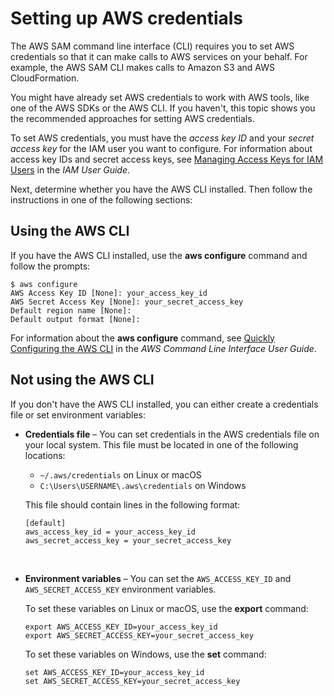 # Setting up AWS credentials<a name="serverless-getting-started-set-up-credentials"></a>

The AWS SAM command line interface \(CLI\) requires you to set AWS credentials so that it can make calls to AWS services on your behalf\. For example, the AWS SAM CLI makes calls to Amazon S3 and AWS CloudFormation\.

You might have already set AWS credentials to work with AWS tools, like one of the AWS SDKs or the AWS CLI\. If you haven't, this topic shows you the recommended approaches for setting AWS credentials\.

To set AWS credentials, you must have the *access key ID* and your *secret access key* for the IAM user you want to configure\. For information about access key IDs and secret access keys, see [Managing Access Keys for IAM Users](https://docs.aws.amazon.com/IAM/latest/UserGuide/id_credentials_access-keys.html) in the *IAM User Guide*\.

Next, determine whether you have the AWS CLI installed\. Then follow the instructions in one of the following sections:

## Using the AWS CLI<a name="serverless-getting-started-set-up-credentials-cli"></a>

If you have the AWS CLI installed, use the **aws configure** command and follow the prompts:

```
$ aws configure
AWS Access Key ID [None]: your_access_key_id
AWS Secret Access Key [None]: your_secret_access_key
Default region name [None]: 
Default output format [None]:
```

For information about the **aws configure** command, see [Quickly Configuring the AWS CLI](https://docs.aws.amazon.com/cli/latest/userguide/cli-chap-configure.html#cli-quick-configuration) in the *AWS Command Line Interface User Guide*\.

## Not using the AWS CLI<a name="serverless-getting-started-set-up-credentials-no-cli"></a>

If you don't have the AWS CLI installed, you can either create a credentials file or set environment variables:
+ **Credentials file** – You can set credentials in the AWS credentials file on your local system\. This file must be located in one of the following locations:
  + `~/.aws/credentials` on Linux or macOS
  + `C:\Users\USERNAME\.aws\credentials` on Windows

  This file should contain lines in the following format:

  ```
  [default]
  aws_access_key_id = your_access_key_id
  aws_secret_access_key = your_secret_access_key
  ```

   
+ **Environment variables** – You can set the `AWS_ACCESS_KEY_ID` and `AWS_SECRET_ACCESS_KEY` environment variables\.

  To set these variables on Linux or macOS, use the **export** command:

  ```
  export AWS_ACCESS_KEY_ID=your_access_key_id
  export AWS_SECRET_ACCESS_KEY=your_secret_access_key
  ```

  To set these variables on Windows, use the **set** command:

  ```
  set AWS_ACCESS_KEY_ID=your_access_key_id
  set AWS_SECRET_ACCESS_KEY=your_secret_access_key
  ```